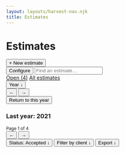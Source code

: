 ```yaml
---
layout: layouts/harvest-nav.njk
title: Estimates
---
```


<main>
  <div class="flex justify-space-between">
    <div class="flex">
      <h1>Estimates</h1>
      <button class="button primary ml-8">+ New estimate</button>
    </div>
    <div class="flex">
      <button class="button">Configure</button>
      <input class="input" type="text" placeholder="Find an estimate…">
    </div>
  </div>

  <div class="tabs mt-24 mb-16">
    <nav>
      <a href="#">Open (4)</a>
      <a href="#" class="is-active">All estimates</a>
    </nav>
  </div>

  <div class="flex justify-space-between">
    <div class="flex">
      <button class="button button-sm">Year &darr;</button>
      <div class="button-group">
        <button class="button button-sm">&larr;</button>
        <button class="button button-sm">&rarr;</button>
      </div>
      <button class="button button-sm">Return to this year</button>
      <h3 class="ml-4">Last year: <span class="text-400">2021</span></h3>
    </div>
    <div class="flex">
      <small class="mr-4">Page 1 of 4</small>
      <div class="button-group">
        <button class="button button-sm is-disabled">&larr;</button>
        <button class="button button-sm">&rarr;</button>
      </div>
      <button class="button button-sm is-filtered"><span>Status:</span> Accepted &darr;</button>
      <button class="button button-sm">Filter by client &darr;</button>
      <button class="button button-sm">Export &darr;</button>
    </div>
  </div>
</main>
